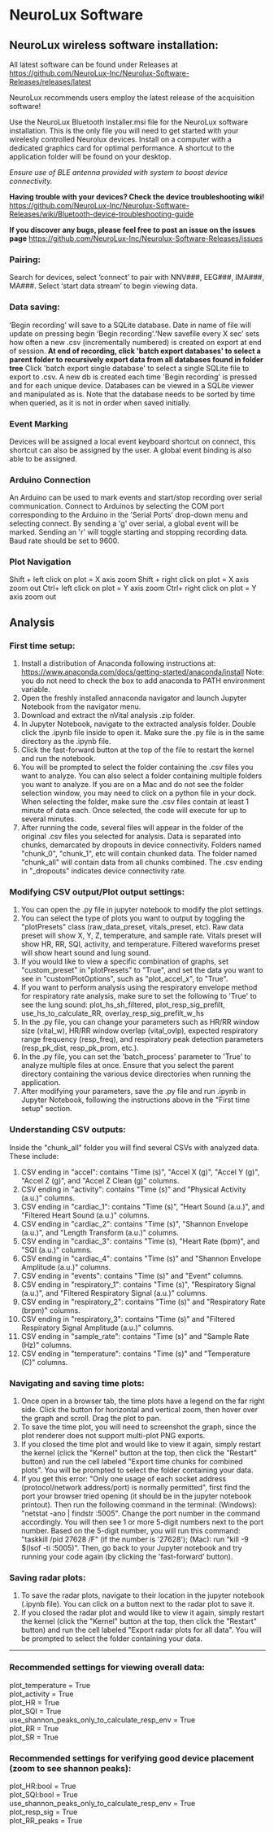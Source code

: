 # NeuroLux Software
## NeuroLux wireless software installation:
All latest software can be found under Releases at https://github.com/NeuroLux-Inc/Neurolux-Software-Releases/releases/latest

NeuroLux recommends users employ the latest release of the acquisition software!

Use the NeuroLux Bluetooth Installer.msi file for the NeuroLux software installation. This is the only file you will need to get started with your wirelesly controlled Neurolux devices. Install on a computer with a dedicated graphics card for optimal performance. A shortcut to the application folder will be found on your desktop.

*Ensure use of BLE antenna provided with system to boost device connectivity.*

**Having trouble with your devices? Check the device troubleshooting wiki!**
https://github.com/NeuroLux-Inc/Neurolux-Software-Releases/wiki/Bluetooth-device-troubleshooting-guide

**If you discover any bugs, please feel free to post an issue on the issues page** 
https://github.com/NeuroLux-Inc/Neurolux-Software-Releases/issues

### Pairing:
Search for devices, select ‘connect’ to pair with NNV###, EEG###, IMA###, MA###. Select ‘start data stream’ to begin viewing data.

### Data saving:
‘Begin recording’ will save to a SQLite database. Date in name of file will update on pressing begin ‘Begin recording’.‘New savefile every X sec’ sets how often a new .csv (incrementally numbered) is created on export at end of session. **At end of recording, click 'batch export databases' to select a parent folder to recursively export data from all databases found in folder tree** Click 'batch export single database' to select a single SQLite file to export to .csv. A new db is created each time 'Begin recording' is pressed and for each unique device. Databases can be viewed in a SQLite viewer and manipulated as is. Note that the database needs to be sorted by time when queried, as it is not in order when saved initially. 

### Event Marking
Devices will be assigned a local event keyboard shortcut on connect, this shortcut can also be assigned by the user. A global event binding is also able to be assigned.

### Arduino Connection
An Arduino can be used to mark events and start/stop recording over serial communication. Connect to Arduinos by selecting the COM port corresponding to the Arduino in the 'Serial Ports' drop-down menu and selecting connect. By sending a 'g' over serial, a global event will be marked. Sending an 'r' will toggle starting and stopping recording data. Baud rate should be set to 9600.

### Plot Navigation
Shift + left click on plot = X axis zoom
Shift + right click on plot = X axis zoom out
Ctrl+ left click on plot = Y axis zoom
Ctrl+ right click on plot = Y axis zoom out

## Analysis

### First time setup:
1. Install a distribution of Anaconda following instructions at: https://www.anaconda.com/docs/getting-started/anaconda/install
   Note: you do not need to check the box to add anaconda to PATH environment variable.
2. Open the freshly installed annaconda navigator and launch Jupyter Notebook from the navigator menu.
3. Download and extract the nVital analysis .zip folder.
4. In Jupyter Notebook, navigate to the extracted analysis folder. Double click the .ipynb file inside to open it. Make sure the .py file is in the same directory as the .ipynb file.
5. Click the fast-forward button at the top of the file to restart the kernel and run the notebook. 
6. You will be prompted to select the folder containing the .csv files you want to analyze. You can also select a folder containing multiple folders you want to analyze. If you are on a Mac and do not see the folder selection window, you may need to click on a python file in your dock. When selecting the folder, make sure the .csv files contain at least 1 minute of data each. Once selected, the code will execute for up to several minutes.
7. After running the code, several files will appear in the folder of the original .csv files you selected for analysis. Data is separated into chunks, demarcated by dropouts in device connectivity. Folders named "chunk_0", "chunk_1", etc will contain chunked data. The folder named "chunk_all" will contain data from all chunks combined. The .csv ending in "_dropouts" indicates device connectivity rate. 

### Modifying CSV output/Plot output settings:
1. You can open the .py file in jupyter notebook to modify the plot settings.
2. You can select the type of plots you want to output by toggling the "plotPresets" class (raw_data_preset, vitals_preset, etc). Raw data preset will show X, Y, Z, temperature, and sample rate. Vitals preset will show HR, RR, SQI, activity, and temperature. Filtered waveforms preset will show heart sound and lung sound. 
3. If you would like to view a specific combination of graphs, set "custom_preset" in "plotPresets" to "True", and set the data you want to see in "customPlotOptions", such as "plot_accel_x", to "True". 
4. If you want to perform analysis using the respiratory envelope method for respiratory rate analysis, make sure to set the following to 'True' to see the lung sound: plot_hs_sh_filtered, plot_resp_sig_prefilt, use_hs_to_calculate_RR, overlay_resp_sig_prefilt_w_hs
5. In the .py file, you can change your parameters such as HR/RR window size (vital_w), HR/RR window overlap (vital_ovlp), expected respiratory range frequency (resp_freq), and respiratory peak detection parameters (resp_pk_dist, resp_pk_prom, etc.).
6. In the .py file, you can set the 'batch_process' parameter to 'True' to analyze multiple files at once. Ensure that you select the parent directory containing the various device directories when running the application.
7. After modifying your parameters, save the .py file and run .ipynb in Jupyter Notebook, following the instructions above in the "First time setup" section.

### Understanding CSV outputs:
Inside the "chunk_all" folder you will find several CSVs with analyzed data. These include:
   1. CSV ending in "accel": contains "Time (s)", "Accel X (g)", "Accel Y (g)", "Accel Z (g)", and "Accel Z Clean (g)" columns.
   2. CSV ending in "activity": contains "Time (s)" and "Physical Activity (a.u.)" columns.
   3. CSV ending in "cardiac_1": contains "Time (s)", "Heart Sound (a.u.)", and "Filtered Heart Sound (a.u.)" columns.
   4. CSV ending in "cardiac_2": contains "Time (s)", "Shannon Envelope (a.u.)", and "Length Transform (a.u.)" columns.
   5. CSV ending in "cardiac_3": contains "Time (s), "Heart Rate (bpm)",  and "SQI (a.u.)" columns.
   6. CSV ending in "cardiac_4": contains "Time (s)" and "Shannon Envelope Amplitude (a.u.)" columns.
   7. CSV ending in "events": contains "Time (s)" and "Event" columns.
   8. CSV ending in "respiratory_1": contains "Time (s)", "Respiratory Signal (a.u.)", and "Filtered Respiratory Signal (a.u.)" columns.
   9. CSV ending in "respiratory_2": contains "Time (s)" and "Respiratory Rate (brpm)" columns.
   10. CSV ending in "respiratory_3": contains "Time (s)" and "Filtered Respiratory Signal Amplitude (a.u.)" columns.
   11. CSV ending in "sample_rate": contains "Time (s)" and "Sample Rate (Hz)" columns. 
   12. CSV ending in "temperature": contains "Time (s)" and "Temperature (C)" columns.
   
### Navigating and saving time plots:
1. Once open in a browser tab, the time plots have a legend on the far right side. Click the button for horizontal and vertical zoom, then hover over the graph and scroll. Drag the plot to pan. 
2. To save the time plot, you will need to screenshot the graph, since the plot renderer does not support multi-plot PNG exports. 
3. If you closed the time plot and would like to view it again, simply restart the kernel (click the "Kernel" button at the top, then click the "Restart" button) and run the cell labeled "Export time chunks for combined plots". You will be prompted to select the folder containing your data. 
4. If you get this error: "Only one usage of each socket address (protocol/network address/port) is normally permitted", first find the port your browser tried opening (it should be in the jupyter notebook printout). Then run the following command in the terminal: (Windows): "netstat -ano | findstr :5005". Change the port number in the command accordingly. You will then see 1 or more 5-digit numbers next to the port number. Based on the 5-digit number, you will run this command: "taskkill /pid 27628 /F" (if the number is '27628'); (Mac): run "kill -9 $(lsof -ti :5005)". Then, go back to your Jupyter notebook and try running your code again (by clicking the 'fast-forward' button). 

### Saving radar plots:
1. To save the radar plots, navigate to their location in the jupyter notebook (.ipynb file). You can click on a button next to the radar plot to save it. 
2. If you closed the radar plot and would like to view it again, simply restart the kernel (click the "Kernel" button at the top, then click the "Restart" button) and run the cell labeled "Export radar plots for all data". You will be prompted to select the folder containing your data. 

-------------------------------------------------------------------------------------------------

### Recommended settings for viewing overall data:
plot_temperature = True\
plot_activity = True\
plot_HR = True\
plot_SQI = True\
use_shannon_peaks_only_to_calculate_resp_env = True\
plot_RR = True\
plot_SR = True

### Recommended settings for verifying good device placement (zoom to see shannon peaks):
plot_HR:bool = True\
plot_SQI:bool = True\
use_shannon_peaks_only_to_calculate_resp_env = True\
plot_resp_sig = True\
plot_RR_peaks = True
